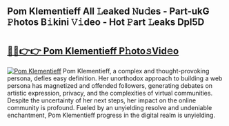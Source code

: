 ## Pom Klementieff All 𝙻eaked 𝙽u𝚍es - Part-ukG 𝙿hotos B𝚒kini 𝚅𝚒deo - Hot 𝙿art 𝙻eaks Dpl5D

# <h2><a href="http://ld0urv9.urlbe.top/?page=Pom+Klementieff">🔗🔗👉👉 Pom Klementieff P𝚑oto𝚜Vid𝚎o</a></h2>

[![Pom Klementieff](https://i.imgur.com/eBuTRDB.gif)](http://ld0urv9.urlbe.top/?page=Pom+Klementieff)
Pom Klementieff, a complex and thought-provoking persona, defies easy definition. Her unorthodox approach to building a web persona has magnetized and offended followers, generating debates on artistic expression, privacy, and the complexities of virtual communities. Despite the uncertainty of her next steps, her impact on the online community is profound. Fueled by an unyielding resolve and undeniable enchantment, Pom Klementieff progress in the digital realm is unyielding.
